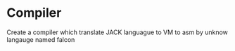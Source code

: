 # Compiler
Create a compiler which translate JACK languague to VM to asm by unknow langauge named falcon
